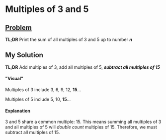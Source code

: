 # Multiples of 3 and 5

## [Problem](https://www.hackerrank.com/contests/projecteuler/challenges/euler001/problem)
**TL;DR** Print the sum of all multiples of 3 and 5 up to number **_n_**

## My Solution
**TL;DR** Add multiples of 3, add all multiples of 5, **_subtract all multiples of 15_**

#### "Visual" 

Multiples of 3 include 3, 6, 9, 12, **15**...

Multiples of 5 include 5, 10, **15**...

#### Explanation
3 and 5 share a common multiple: 15. This means summing all multiples of 3 and all multiples of 5 will _double count_ multiples of 15. Therefore, we must subtract all multiples of 15.



